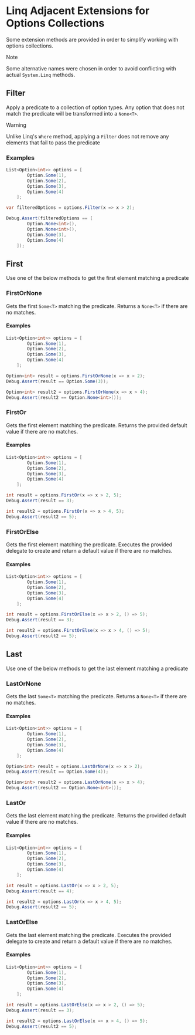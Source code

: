 ﻿# Linq Adjacent Extensions for Options Collections

Some extension methods are provided in order to simplify working with options
collections.

> [!NOTE]
>
> Some alternative names were chosen in order to avoid conflicting with actual
> `System.Linq` methods.

## Filter

Apply a predicate to a collection of option types. Any option that does not
match the predicate will be transformed into a `None<T>`.

> [!WARNING]
>
> Unlike Linq's `Where` method, applying a `Filter` does not remove any elements
> that fail to pass the predicate

### Examples

```csharp
List<Option<int>> options = [
        Option.Some(1),
        Option.Some(2),
        Option.Some(3),
        Option.Some(4)
    ];

var filteredOptions = options.Filter(x => x > 2);

Debug.Assert(filteredOptions == [
        Option.None<int>(),
        Option.None<int>(),
        Option.Some(3),
        Option.Some(4)
    ]);
```

## First

Use one of the below methods to get the first element matching a predicate

### FirstOrNone

Gets the first `Some<T>` matching the predicate. Returns a `None<T>` if there
are no matches.

#### Examples

```csharp
List<Option<int>> options = [
        Option.Some(1),
        Option.Some(2),
        Option.Some(3),
        Option.Some(4)
    ];

Option<int> result = options.FirstOrNone(x => x > 2);
Debug.Assert(result == Option.Some(3));

Option<int> result2 = options.FirstOrNone(x => x > 4);
Debug.Assert(result2 == Option.None<int>());
```

### FirstOr

Gets the first element matching the predicate. Returns the provided default
value if there are no matches.

#### Examples

```csharp
List<Option<int>> options = [
        Option.Some(1),
        Option.Some(2),
        Option.Some(3),
        Option.Some(4)
    ];

int result = options.FirstOr(x => x > 2, 5);
Debug.Assert(result == 3);

int result2 = options.FirstOr(x => x > 4, 5);
Debug.Assert(result2 == 5);
```

### FirstOrElse

Gets the first element matching the predicate. Executes the provided delegate to
create and return a default value if there are no matches.

#### Examples

```csharp
List<Option<int>> options = [
        Option.Some(1),
        Option.Some(2),
        Option.Some(3),
        Option.Some(4)
    ];

int result = options.FirstOrElse(x => x > 2, () => 5);
Debug.Assert(result == 3);

int result2 = options.FirstOrElse(x => x > 4, () => 5);
Debug.Assert(result2 == 5);
```

## Last

Use one of the below methods to get the last element matching a predicate

### LastOrNone

Gets the last `Some<T>` matching the predicate. Returns a `None<T>` if there
are no matches.

#### Examples

```csharp
List<Option<int>> options = [
        Option.Some(1),
        Option.Some(2),
        Option.Some(3),
        Option.Some(4)
    ];

Option<int> result = options.LastOrNone(x => x > 2);
Debug.Assert(result == Option.Some(4));

Option<int> result2 = options.LastOrNone(x => x > 4);
Debug.Assert(result2 == Option.None<int>());
```

### LastOr

Gets the last element matching the predicate. Returns the provided default
value if there are no matches.

#### Examples

```csharp
List<Option<int>> options = [
        Option.Some(1),
        Option.Some(2),
        Option.Some(3),
        Option.Some(4)
    ];

int result = options.LastOr(x => x > 2, 5);
Debug.Assert(result == 4);

int result2 = options.LastOr(x => x > 4, 5);
Debug.Assert(result2 == 5);
```

### LastOrElse

Gets the last element matching the predicate. Executes the provided delegate to
create and return a default value if there are no matches.

#### Examples

```csharp
List<Option<int>> options = [
        Option.Some(1),
        Option.Some(2),
        Option.Some(3),
        Option.Some(4)
    ];

int result = options.LastOrElse(x => x > 2, () => 5);
Debug.Assert(result == 3);

int result2 = options.LastOrElse(x => x > 4, () => 5);
Debug.Assert(result2 == 5);
```
